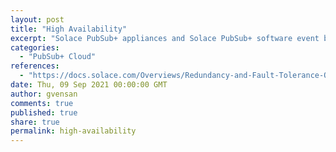 ```yaml
---
layout: post
title: "High Availability"
excerpt: "Solace PubSub+ appliances and Solace PubSub+ software event brokers can operate in high-availability (HA) redundant groups for fault tolerance. HA redundancy provides 1:1 event broker sparing to increase overall service availability."
categories:
  - "PubSub+ Cloud"
references:
  - "https://docs.solace.com/Overviews/Redundancy-and-Fault-Tolerance-Overview.htm"
date: Thu, 09 Sep 2021 00:00:00 GMT
author: gvensan
comments: true
published: true
share: true
permalink: high-availability
---
```

